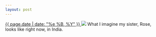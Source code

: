 ```yaml
---
layout: post
---
```


<p>
  <a href="/122">
    <time>{{ page.date | date: "%e %B, %Y" }}</time>
  </a>
  <a href="/122"><img src="{{ site.assets_url }}/122.jpg"/></a>
  <span>What I imagine my sister, Rose, looks like right now, in India.</span>
</p>
